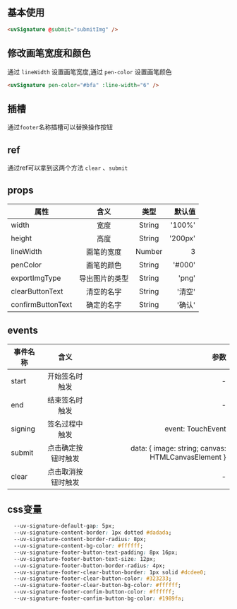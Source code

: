 <script setup>
import useCompStore from '../store/copname.js'
import { onMounted } from 'vue'
const compStore =useCompStore()

onMounted(()=>{
  compStore.updateName('signature')
})

</script>

## 基本使用

```html
<uvSignature @submit="submitImg" />
```

##  修改画笔宽度和颜色

通过 `lineWidth` 设置画笔宽度,通过 `pen-color` 设置画笔颜色

 ```html
<uvSignature pen-color="#bfa" :line-width="6" />
 ```
## 插槽
通过`footer`名称插槽可以替换操作按钮

## ref
通过ref可以拿到这两个方法 `clear` 、`submit`

 ## props

| 属性              |      含义      |  类型  |  默认值 |
| ----------------- | :------------: | :----: | ------: |
| width             |      宽度      | String |  '100%' |
| height            |      高度      | String | '200px' |
| lineWidth         |   画笔的宽度   | Number |       3 |
| penColor          |   画笔的颜色   | String |  '#000' |
| exportImgType     | 导出图片的类型 | String |   'png' |
| clearButtonText   |   清空的名字   | String |  '清空' |
| confirmButtonText |   确定的名字   | String |  '确认' |


## events

| 事件名称 |        含义        |                                               参数 |
| -------- | :----------------: | -------------------------------------------------: |
| start    |   开始签名时触发   |                                                  - |
| end      |   结束签名时触发   |                                                  - |
| signing  |   签名过程中触发   |                                  event: TouchEvent |
| submit   | 点击确定按钮时触发 | data: { image: string; canvas: HTMLCanvasElement } |
| clear    | 点击取消按钮时触发 |                                                  - |


## css变量

```css
  --uv-signature-default-gap: 5px;
  --uv-signature-content-border: 1px dotted #dadada;
  --uv-signature-content-border-radius: 8px;
  --uv-signature-content-bg-color: #ffffff;
  --uv-signature-footer-button-text-padding: 8px 16px;
  --uv-signature-footer-button-text-size: 12px;
  --uv-signature-footer-button-border-radius: 4px;
  --uv-signature-footer-clear-button-border: 1px solid #dcdee0;
  --uv-signature-footer-clear-button-color: #323233;
  --uv-signature-footer-clear-button-bg-color: #ffffff;
  --uv-signature-footer-confim-button-color: #ffffff;
  --uv-signature-footer-confim-button-bg-color: #1989fa;
```
